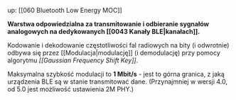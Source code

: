 up: [[060 Bluetooth Low Energy MOC]]

**Warstwa odpowiedzialna za transmitowanie i odbieranie sygnałów analogowych na dedykowanych [[0043 Kanały BLE|kanałach]].**

Kodowanie i dekodowanie częstotliwości fal radiowych na bity (i odwrotnie) odbywa się przez [[Modulacja|modulację]] (i demodulację) przy pomocy algorytmu *[[Gaussian Frequency Shift Key]]*.

Maksymalna szybkość modulacji to **1 Mbit/s** - jest to górna granica, z jaką urządzenia BLE są w stanie transmitować dane. (Przynajmniej w wersji 4.0, od 5.0 jest możliwość ustawienia 2M PHY.)
